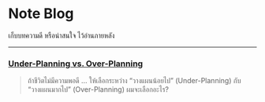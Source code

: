 # Note Blog
เก็บบทความดี หรือน่าสนใจ ไว้อ่านภายหลัง

---

### [Under-Planning vs. Over-Planning](https://medium.com/pure-project-management/under-planning-vs-over-planning-5e04b0bfd446)
> ถ้าชีวิตไม่มีความพอดี … ให้เลือกระหว่าง “วางแผนน้อยไป” (Under-Planning) กับ “วางแผนมากไป” (Over-Planning) ผมจะเลือกอะไร?

